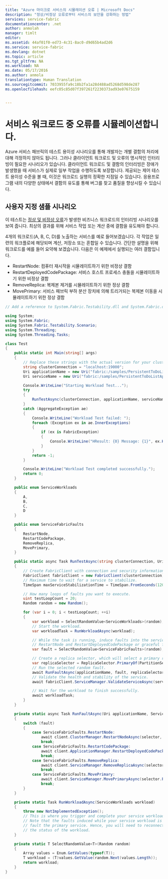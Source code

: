 ```yaml
---
title: "Azure 마이크로 서비스의 시뮬레이션 오류 | Microsoft Docs"
description: "정상/비정상 오류로부터 서비스의 보안을 강화하는 방법"
services: service-fabric
documentationcenter: .net
author: anmolah
manager: timlt
editor: 
ms.assetid: 44af01f0-ed73-4c31-8ac0-d9d65b4ad2d6
ms.service: service-fabric
ms.devlang: dotnet
ms.topic: article
ms.tgt_pltfrm: NA
ms.workload: NA
ms.date: 05/17/2016
ms.author: anmola
translationtype: Human Translation
ms.sourcegitcommit: 7033955fa9c18b2fa1a28d488ad5268d598de287
ms.openlocfilehash: eefc05c85d07f397261f2230373ad93e07675159


---
```

# <a name="simulate-failures-during-service-workloads"></a>서비스 워크로드 중 오류를 시뮬레이션합니다.
Azure 서비스 패브릭의 테스트 용이성 시나리오를 통해 개발자는 개별 결함의 처리에 대해 걱정하지 않아도 됩니다. 그러나 클라이언트 워크로드 및 오류의 명시적인 인터리빙이 필요한 시나리오가 있습니다. 클라이언트 워크로드 및 결함의 인터리빙은 장애가 발생했을 때 서비스가 실제로 일부 작업을 수행하도록 보장합니다. 제공되는 제어 테스트 용이성 수준을 볼 때, 이것은 워크로드 실행의 정확한 지점일 수 있습니다. 응용프로그램 내의 다양한 상태에서 결함의 유도를 통해 버그를 찾고 품질을 향상시킬 수 있습니다.

## <a name="sample-custom-scenario"></a>사용자 지정 샘플 시나리오
이 테스트는 [정상 및 비정상 오류](service-fabric-testability-actions.md#graceful-vs-ungraceful-fault-actions)가 발생한 비즈니스 워크로드의 인터리빙 시나리오를 보여 줍니다. 최상의 결과를 위해 서비스 작업 또는 계산 중에 결함을 유도해야 합니다.

4개의 워크로드(A, B, C, D)를 노출하는 서비스를 예로 들어보겠습니다. 각 작업은 일련의 워크플로에 해당되며 계산, 저장소 또는 혼합일 수 있습니다. 간단한 설명을 위해 워크로드를 예를 들어 요약해 보겠습니다. 다음은 이 예제에서 실행되는 여러 결함입니다.

* RestartNode: 컴퓨터 재시작을 시뮬레이트하기 위한 비정상 결함
* RestartDeployedCodePackage: 서비스 호스트 프로세스 충돌을 시뮬레이트하기 위한 비정상 결함
* RemoveReplica: 복제본 제거를 시뮬레이트하기 위한 정상 결함
* MovePrimary: 서비스 패브릭 부하 분산 장치에 의해 트리거되는 복제본 이동을 시뮬레이트하기 위한 정상 결함

```csharp
// Add a reference to System.Fabric.Testability.dll and System.Fabric.dll.

using System;
using System.Fabric;
using System.Fabric.Testability.Scenario;
using System.Threading;
using System.Threading.Tasks;

class Test
{
    public static int Main(string[] args)
    {
        // Replace these strings with the actual version for your cluster and application.
        string clusterConnection = "localhost:19000";
        Uri applicationName = new Uri("fabric:/samples/PersistentToDoListApp");
        Uri serviceName = new Uri("fabric:/samples/PersistentToDoListApp/PersistentToDoListService");

        Console.WriteLine("Starting Workload Test...");
        try
        {
            RunTestAsync(clusterConnection, applicationName, serviceName).Wait();
        }
        catch (AggregateException ae)
        {
            Console.WriteLine("Workload Test failed: ");
            foreach (Exception ex in ae.InnerExceptions)
            {
                if (ex is FabricException)
                {
                    Console.WriteLine("HResult: {0} Message: {1}", ex.HResult, ex.Message);
                }
            }
            return -1;
        }

        Console.WriteLine("Workload Test completed successfully.");
        return 0;
    }

    public enum ServiceWorkloads
    {
        A,
        B,
        C,
        D
    }

    public enum ServiceFabricFaults
    {
        RestartNode,
        RestartCodePackage,
        RemoveReplica,
        MovePrimary,
    }

    public static async Task RunTestAsync(string clusterConnection, Uri applicationName, Uri serviceName)
    {
        // Create FabricClient with connection and security information here.
        FabricClient fabricClient = new FabricClient(clusterConnection);
        // Maximum time to wait for a service to stabilize.
        TimeSpan maxServiceStabilizationTime = TimeSpan.FromSeconds(120);

        // How many loops of faults you want to execute.
        uint testLoopCount = 20;
        Random random = new Random();

        for (var i = 0; i < testLoopCount; ++i)
        {
            var workload = SelectRandomValue<ServiceWorkloads>(random);
            // Start the workload.
            var workloadTask = RunWorkloadAsync(workload);

            // While the task is running, induce faults into the service. They can be ungraceful faults like
            // RestartNode and RestartDeployedCodePackage or graceful faults like RemoveReplica or MovePrimary.
            var fault = SelectRandomValue<ServiceFabricFaults>(random);

            // Create a replica selector, which will select a primary replica from the given service to test.
            var replicaSelector = ReplicaSelector.PrimaryOf(PartitionSelector.RandomOf(serviceName));
            // Run the selected random fault.
            await RunFaultAsync(applicationName, fault, replicaSelector, fabricClient);
            // Validate the health and stability of the service.
            await fabricClient.ServiceManager.ValidateServiceAsync(serviceName, maxServiceStabilizationTime);

            // Wait for the workload to finish successfully.
            await workloadTask;
        }
    }

    private static async Task RunFaultAsync(Uri applicationName, ServiceFabricFaults fault, ReplicaSelector selector, FabricClient client)
    {
        switch (fault)
        {
            case ServiceFabricFaults.RestartNode:
                await client.ClusterManager.RestartNodeAsync(selector, CompletionMode.Verify);
                break;
            case ServiceFabricFaults.RestartCodePackage:
                await client.ApplicationManager.RestartDeployedCodePackageAsync(applicationName, selector, CompletionMode.Verify);
                break;
            case ServiceFabricFaults.RemoveReplica:
                await client.ServiceManager.RemoveReplicaAsync(selector, CompletionMode.Verify, false);
                break;
            case ServiceFabricFaults.MovePrimary:
                await client.ServiceManager.MovePrimaryAsync(selector.PartitionSelector);
                break;
        }
    }

    private static Task RunWorkloadAsync(ServiceWorkloads workload)
    {
        throw new NotImplementedException();
        // This is where you trigger and complete your service workload.
        // Note that the faults induced while your service workload is running will
        // fault the primary service. Hence, you will need to reconnect to complete or check
        // the status of the workload.
    }

    private static T SelectRandomValue<T>(Random random)
    {
        Array values = Enum.GetValues(typeof(T));
        T workload = (T)values.GetValue(random.Next(values.Length));
        return workload;
    }
}
```



<!--HONumber=Jan17_HO4-->


